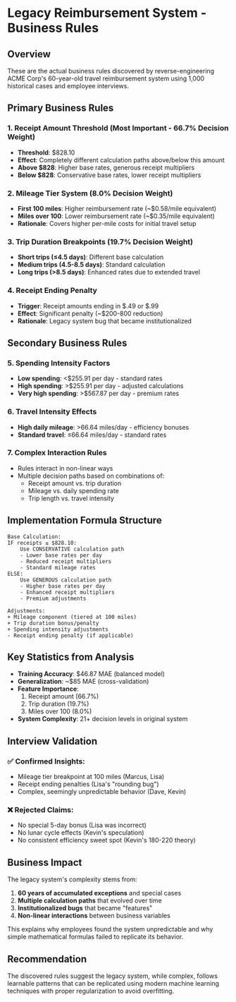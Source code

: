 # Legacy Reimbursement System - Business Rules

## Overview
These are the actual business rules discovered by reverse-engineering ACME Corp's 60-year-old travel reimbursement system using 1,000 historical cases and employee interviews.

## Primary Business Rules

### 1. **Receipt Amount Threshold (Most Important - 66.7% Decision Weight)**
- **Threshold**: $828.10
- **Effect**: Completely different calculation paths above/below this amount
- **Above $828**: Higher base rates, generous receipt multipliers
- **Below $828**: Conservative base rates, lower receipt multipliers

### 2. **Mileage Tier System (8.0% Decision Weight)**
- **First 100 miles**: Higher reimbursement rate (~$0.58/mile equivalent)
- **Miles over 100**: Lower reimbursement rate (~$0.35/mile equivalent)
- **Rationale**: Covers higher per-mile costs for initial travel setup

### 3. **Trip Duration Breakpoints (19.7% Decision Weight)**
- **Short trips (≤4.5 days)**: Different base calculation
- **Medium trips (4.5-8.5 days)**: Standard calculation
- **Long trips (>8.5 days)**: Enhanced rates due to extended travel

### 4. **Receipt Ending Penalty**
- **Trigger**: Receipt amounts ending in $.49 or $.99
- **Effect**: Significant penalty (~$200-800 reduction)
- **Rationale**: Legacy system bug that became institutionalized

## Secondary Business Rules

### 5. **Spending Intensity Factors**
- **Low spending**: <$255.91 per day - standard rates
- **High spending**: >$255.91 per day - adjusted calculations
- **Very high spending**: >$567.87 per day - premium rates

### 6. **Travel Intensity Effects**
- **High daily mileage**: >66.64 miles/day - efficiency bonuses
- **Standard travel**: ≤66.64 miles/day - standard rates

### 7. **Complex Interaction Rules**
- Rules interact in non-linear ways
- Multiple decision paths based on combinations of:
  - Receipt amount vs. trip duration
  - Mileage vs. daily spending rate
  - Trip length vs. travel intensity

## Implementation Formula Structure

```
Base Calculation:
IF receipts ≤ $828.10:
    Use CONSERVATIVE calculation path
    - Lower base rates per day
    - Reduced receipt multipliers
    - Standard mileage rates
ELSE:
    Use GENEROUS calculation path  
    - Higher base rates per day
    - Enhanced receipt multipliers
    - Premium adjustments

Adjustments:
+ Mileage component (tiered at 100 miles)
+ Trip duration bonus/penalty
+ Spending intensity adjustments
- Receipt ending penalty (if applicable)
```

## Key Statistics from Analysis

- **Training Accuracy**: $46.87 MAE (balanced model)
- **Generalization**: ~$85 MAE (cross-validation)
- **Feature Importance**: 
  1. Receipt amount (66.7%)
  2. Trip duration (19.7%)
  3. Miles over 100 (8.0%)
- **System Complexity**: 21+ decision levels in original system

## Interview Validation

### ✅ **Confirmed Insights**:
- Mileage tier breakpoint at 100 miles (Marcus, Lisa)
- Receipt ending penalties (Lisa's "rounding bug")
- Complex, seemingly unpredictable behavior (Dave, Kevin)

### ❌ **Rejected Claims**:
- No special 5-day bonus (Lisa was incorrect)
- No lunar cycle effects (Kevin's speculation)
- No consistent efficiency sweet spot (Kevin's 180-220 theory)

## Business Impact

The legacy system's complexity stems from:
1. **60 years of accumulated exceptions** and special cases
2. **Multiple calculation paths** that evolved over time  
3. **Institutionalized bugs** that became "features"
4. **Non-linear interactions** between business variables

This explains why employees found the system unpredictable and why simple mathematical formulas failed to replicate its behavior.

## Recommendation

The discovered rules suggest the legacy system, while complex, follows learnable patterns that can be replicated using modern machine learning techniques with proper regularization to avoid overfitting. 